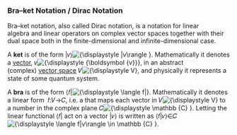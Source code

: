 ### **Bra–ket Notation / Dirac Notation**
  Bra–ket notation, also called Dirac notation, is a notation for linear algebra and linear operators on complex vector spaces together with their dual space both in the finite-dimensional and infinite-dimensional case.

A **ket** is of the form |𝑣⟩![{\displaystyle |v\rangle }](https://wikimedia.org/api/rest_v1/media/math/render/svg/0a30e592038265dbec709de73cdb92e8cc55f6b9). Mathematically it denotes a [vector](https://en.wikipedia.org/wiki/Vector_space "Vector space"), 𝑣![{\displaystyle {\boldsymbol {v}}}](https://wikimedia.org/api/rest_v1/media/math/render/svg/9b2c2d3aac4213f3996d828c6aa8f4eb464a05cc), in an abstract (complex) [vector space](https://en.wikipedia.org/wiki/Vector_space "Vector space") 𝑉![{\displaystyle V}](https://wikimedia.org/api/rest_v1/media/math/render/svg/af0f6064540e84211d0ffe4dac72098adfa52845), and physically it represents a state of some quantum system.

A **bra** is of the form ⟨𝑓|![{\displaystyle \langle f|}](https://wikimedia.org/api/rest_v1/media/math/render/svg/6e99dc122035c8052d1ad9b48a7a305f8b2f3351). Mathematically it denotes a linear form   𝑓:𝑉→𝐶, i.e. a that maps each vector in 𝑉![{\displaystyle V}](https://wikimedia.org/api/rest_v1/media/math/render/svg/af0f6064540e84211d0ffe4dac72098adfa52845) to a number in the complex plane 𝐶![{\displaystyle \mathbb {C} }](https://wikimedia.org/api/rest_v1/media/math/render/svg/f9add4085095b9b6d28d045fd9c92c2c09f549a7). Letting the linear functional ⟨𝑓| act on a vector |𝑣⟩ is written as ⟨𝑓|𝑣⟩∈𝐶![{\displaystyle \langle f|v\rangle \in \mathbb {C} }](https://wikimedia.org/api/rest_v1/media/math/render/svg/8b637dde47ba1540c82859da724d9b5f0c4629c3).